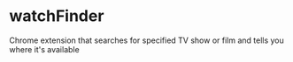 # watchFinder
Chrome extension that searches for specified TV show or film and tells you where it's available
